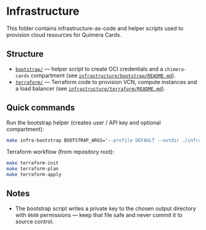 # Infrastructure

This folder contains infrastructure-as-code and helper scripts used to
provision cloud resources for Quimera Cards.

## Structure

- [`bootstrap/`](./bootstrap/) — helper script to create OCI credentials and a `chimera-cards` compartment (see [`infrastructure/bootstrap/README.md`](./bootstrap/README.md)).
- [`terraform/`](./terraform/) — Terraform code to provision VCN, compute instances and a load balancer (see [`infrastructure/terraform/README.md`](./terraform/README.md)).

## Quick commands

Run the bootstrap helper (creates user / API key and optional compartment):

```bash
make infra-bootstrap BOOTSTRAP_ARGS="--profile DEFAULT --outdir ./infrastructure/bootstrap/oci-creds --email you@example.com"
```

Terraform workflow (from repository root):

```bash
make terraform-init
make terraform-plan
make terraform-apply
```

## Notes

- The bootstrap script writes a private key to the chosen output directory
  with `0600` permissions — keep that file safe and never commit it to
  source control.

